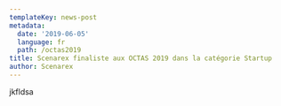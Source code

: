```yaml
---
templateKey: news-post
metadata:
  date: '2019-06-05'
  language: fr
  path: /octas2019
title: Scenarex finaliste aux OCTAS 2019 dans la catégorie Startup
author: Scenarex
---
```

jkfldsa
